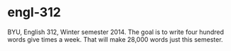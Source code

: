 engl-312
========

BYU, English 312, Winter semester 2014. The goal is to write four hundred words give times a week. That will make 28,000 words just this semester.
